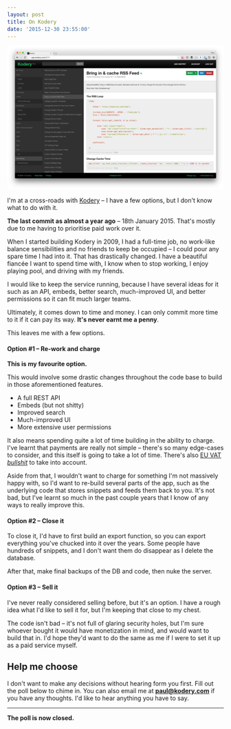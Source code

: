 ```yaml
---
layout: post
title: On Kodery
date: '2015-12-30 23:55:00'
---
```


![Kodery](/images/kodery.png)

I'm at a cross-roads with [Kodery](http://kodery.com) – I have a few options, but I don't know what to do with it.

**The last commit as almost a year ago** – 18th January 2015. That's mostly due to me having to prioritise paid work over it.

When I started building Kodery in 2009, I had a full-time job, no work-like balance sensibilities and no friends to keep be occupied – I could pour any spare time I had into it. That has drastically changed. I have a beautiful fiancée I want to spend time with, I know when to stop working, I enjoy playing pool, and driving with my friends.

I would like to keep the service running, because I have several ideas for it such as an API, embeds, better search, much-improved UI, and better permissions so it can fit much larger teams.

Ultimately, it comes down to time and money. I can only commit more time to it if it can pay its way. **It's never earnt me a penny**.

This leaves me with a few options.

#### Option #1 – Re-work and charge

**This is my favourite option.**

This would involve some drastic changes throughout the code base to build in those aforementioned features.

* A full REST API
* Embeds (but not shitty)
* Improved search
* Much-improved UI
* More extensive user permissions

It also means spending quite a lot of time building in the ability to charge. I've learnt that payments are really not simple – there's so many edge-cases to consider, and this itself is going to take a lot of time. There's also [EU VAT](https://en.wikipedia.org/wiki/European_Union_value_added_tax) [_bullshit_](https://rachelandrew.co.uk/archives/2014/10/13/the-horrible-implications-of-the-eu-vat-place-of-supply-change/) to take into account.

Aside from that, I wouldn't want to charge for something I'm not massively happy with, so I'd want to re-build several parts of the app, such as the underlying code that stores snippets and feeds them back to you. It's not bad, but I've learnt so much in the past couple years that I know of any ways to really improve this.

#### Option #2 – Close it

To close it, I'd have to first build an export function, so you can export everything you've chucked into it over the years. Some people have hundreds of snippets, and I don't want them do disappear as I delete the database.

After that, make final backups of the DB and code, then nuke the server.

#### Option #3 – Sell it

I've never really considered selling before, but it's an option. I have a rough idea what I'd like to sell it for, but I'm keeping that close to my chest.

The code isn't bad – it's not full of glaring security holes, but I'm sure whoever bought it would have monetization in mind, and would want to build that in. I'd hope they'd want to do the same as me if I were to set it up as a paid service myself.

## Help me choose

I don't want to make any decisions without hearing form you first. Fill out the poll below to chime in. You can also email me at **[paul@kodery.com](mailto:paul@kodery.com)** if you have any thoughts. I'd like to hear anything you have to say.

---

**The poll is now closed.**
